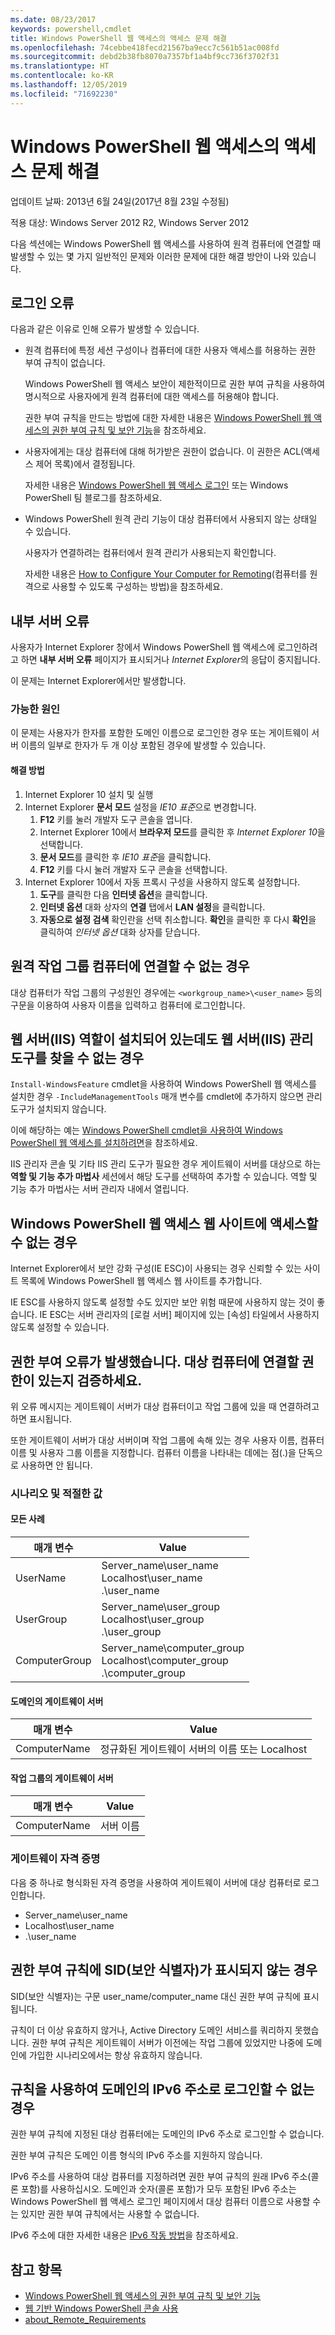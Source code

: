 ```yaml
---
ms.date: 08/23/2017
keywords: powershell,cmdlet
title: Windows PowerShell 웹 액세스의 액세스 문제 해결
ms.openlocfilehash: 74cebbe418fecd21567ba9ecc7c561b51ac008fd
ms.sourcegitcommit: debd2b38fb8070a7357bf1a4bf9cc736f3702f31
ms.translationtype: HT
ms.contentlocale: ko-KR
ms.lasthandoff: 12/05/2019
ms.locfileid: "71692230"
---
```

# <a name="troubleshooting-access-problems-in-windows-powershell-web-access"></a>Windows PowerShell 웹 액세스의 액세스 문제 해결

업데이트 날짜: 2013년 6월 24일(2017년 8월 23일 수정됨)

적용 대상: Windows Server 2012 R2, Windows Server 2012

다음 섹션에는 Windows PowerShell 웹 액세스를 사용하여 원격 컴퓨터에 연결할 때 발생할 수 있는 몇 가지 일반적인 문제와 이러한 문제에 대한 해결 방안이 나와 있습니다.

## <a name="sign-in-failure"></a>로그인 오류

다음과 같은 이유로 인해 오류가 발생할 수 있습니다.

- 원격 컴퓨터에 특정 세션 구성이나 컴퓨터에 대한 사용자 액세스를 허용하는 권한 부여 규칙이 없습니다.

  Windows PowerShell 웹 액세스 보안이 제한적이므로 권한 부여 규칙을 사용하여 명시적으로 사용자에게 원격 컴퓨터에 대한 액세스를 허용해야 합니다.

  권한 부여 규칙을 만드는 방법에 대한 자세한 내용은 [Windows PowerShell 웹 액세스의 권한 부여 규칙 및 보안 기능](authorization-rules-and-security-features-of-windows-powershell-web-access.md)을 참조하세요.

- 사용자에게는 대상 컴퓨터에 대해 허가받은 권한이 없습니다. 이 권한은 ACL(액세스 제어 목록)에서 결정됩니다.

  자세한 내용은 [Windows PowerShell 웹 액세스 로그인](use-the-web-based-windows-powershell-console.md#signing-in-to-windows-powershell-web-access) 또는 Windows PowerShell 팀 블로그를 참조하세요.

- Windows PowerShell 원격 관리 기능이 대상 컴퓨터에서 사용되지 않는 상태일 수 있습니다.

  사용자가 연결하려는 컴퓨터에서 원격 관리가 사용되는지 확인합니다.

  자세한 내용은 [How to Configure Your Computer for Remoting](/powershell/module/microsoft.powershell.core/about/about_remote_requirements#how-to-configure-your-computer-for-remoting)(컴퓨터를 원격으로 사용할 수 있도록 구성하는 방법)을 참조하세요.

## <a name="internal-server-error"></a>내부 서버 오류

사용자가 Internet Explorer 창에서 Windows PowerShell 웹 액세스에 로그인하려고 하면 **내부 서버 오류** 페이지가 표시되거나 *Internet Explorer*의 응답이 중지됩니다.

이 문제는 Internet Explorer에서만 발생합니다.

### <a name="possible-cause"></a>가능한 원인

이 문제는 사용자가 한자를 포함한 도메인 이름으로 로그인한 경우 또는 게이트웨이 서버 이름의 일부로 한자가 두 개 이상 포함된 경우에 발생할 수 있습니다.

#### <a name="workaround"></a>해결 방법

1. Internet Explorer 10 설치 및 실행
1. Internet Explorer **문서 모드** 설정을 *IE10 표준*으로 변경합니다.
   1. **F12** 키를 눌러 개발자 도구 콘솔을 엽니다.
   1. Internet Explorer 10에서 **브라우저 모드**를 클릭한 후 *Internet Explorer 10*을 선택합니다.
   1. **문서 모드**를 클릭한 후 *IE10 표준*을 클릭합니다.
   1. **F12** 키를 다시 눌러 개발자 도구 콘솔을 선택합니다.
1. Internet Explorer 10에서 자동 프록시 구성을 사용하지 않도록 설정합니다.
   1. **도구**를 클릭한 다음 **인터넷 옵션**을 클릭합니다.
   1. **인터넷 옵션** 대화 상자의 **연결** 탭에서 **LAN 설정**을 클릭합니다.
   1. **자동으로 설정 검색** 확인란을 선택 취소합니다. **확인**을 클릭한 후 다시 **확인**을 클릭하여 *인터넷 옵션* 대화 상자를 닫습니다.

## <a name="cannot-connect-to-a-remote-workgroup-computer"></a>원격 작업 그룹 컴퓨터에 연결할 수 없는 경우

대상 컴퓨터가 작업 그룹의 구성원인 경우에는 `<workgroup_name>\<user_name>` 등의 구문을 이용하여 사용자 이름을 입력하고 컴퓨터에 로그인합니다.

## <a name="cannot-find-web-server-iis-management-tools-even-though-the-role-was-installed"></a>웹 서버(IIS) 역할이 설치되어 있는데도 웹 서버(IIS) 관리 도구를 찾을 수 없는 경우

`Install-WindowsFeature` cmdlet을 사용하여 Windows PowerShell 웹 액세스를 설치한 경우 `-IncludeManagementTools` 매개 변수를 cmdlet에 추가하지 않으면 관리 도구가 설치되지 않습니다.

이에 해당하는 예는 [Windows PowerShell cmdlet을 사용하여 Windows PowerShell 웹 액세스를 설치하려면](install-and-use-windows-powershell-web-access.md#to-install-windows-powershell-web-access-by-using-windows-powershell-cmdlets)을 참조하세요.

IIS 관리자 콘솔 및 기타 IIS 관리 도구가 필요한 경우 게이트웨이 서버를 대상으로 하는 **역할 및 기능 추가 마법사** 세션에서 해당 도구를 선택하여 추가할 수 있습니다.
역할 및 기능 추가 마법사는 서버 관리자 내에서 열립니다.

## <a name="windows-powershell-web-access-website-is-not-accessible"></a>Windows PowerShell 웹 액세스 웹 사이트에 액세스할 수 없는 경우

Internet Explorer에서 보안 강화 구성(IE ESC)이 사용되는 경우 신뢰할 수 있는 사이트 목록에 Windows PowerShell 웹 액세스 웹 사이트를 추가합니다.

IE ESC를 사용하지 않도록 설정할 수도 있지만 보안 위험 때문에 사용하지 않는 것이 좋습니다.
IE ESC는 서버 관리자의 [로컬 서버] 페이지에 있는 [속성] 타일에서 사용하지 않도록 설정할 수 있습니다.

## <a name="an-authorization-failure-occurred-verify-that-you-are-authorized-to-connect-to-the-destination-computer"></a>권한 부여 오류가 발생했습니다. 대상 컴퓨터에 연결할 권한이 있는지 검증하세요.

위 오류 메시지는 게이트웨이 서버가 대상 컴퓨터이고 작업 그룹에 있을 때 연결하려고 하면 표시됩니다.

또한 게이트웨이 서버가 대상 서버이며 작업 그룹에 속해 있는 경우 사용자 이름, 컴퓨터 이름 및 사용자 그룹 이름을 지정합니다.
컴퓨터 이름을 나타내는 데에는 점(.)을 단독으로 사용하면 안 됩니다.

### <a name="scenarios-and-proper-values"></a>시나리오 및 적절한 값

#### <a name="all-cases"></a>모든 사례

매개 변수 | Value
-- | --
UserName | Server\_name\\user\_name<br/>Localhost\\user\_name<br/>.\\user\_name
UserGroup | Server\_name\\user\_group<br/>Localhost\\user\_group<br/>.\\user\_group
ComputerGroup | Server\_name\\computer\_group<br/>Localhost\\computer\_group<br/>.\\computer\_group

#### <a name="gateway-server-is-in-a-domain"></a>도메인의 게이트웨이 서버

매개 변수 | Value
-- | --
ComputerName | 정규화된 게이트웨이 서버의 이름 또는 Localhost

#### <a name="gateway-server-is-in-a-workgroup"></a>작업 그룹의 게이트웨이 서버

매개 변수 | Value
-- | --
ComputerName | 서버 이름

### <a name="gateway-credentials"></a>게이트웨이 자격 증명

다음 중 하나로 형식화된 자격 증명을 사용하여 게이트웨이 서버에 대상 컴퓨터로 로그인합니다.

- Server\_name\\user\_name
- Localhost\\user\_name
- .\\user\_name

## <a name="a-security-identifier-sid-is-displayed-in-an-authorization-rule"></a>권한 부여 규칙에 SID(보안 식별자)가 표시되지 않는 경우

SID(보안 식별자)는 구문 user\_name/computer\_name 대신 권한 부여 규칙에 표시됩니다.

규칙이 더 이상 유효하지 않거나, Active Directory 도메인 서비스를 쿼리하지 못했습니다.
권한 부여 규칙은 게이트웨이 서버가 이전에는 작업 그룹에 있었지만 나중에 도메인에 가입한 시나리오에서는 항상 유효하지 않습니다.

## <a name="cannot-sign-in-with-rule-as-an-ipv6-address-with-a-domain"></a>규칙을 사용하여 도메인의 IPv6 주소로 로그인할 수 없는 경우

권한 부여 규칙에 지정된 대상 컴퓨터에는 도메인의 IPv6 주소로 로그인할 수 없습니다.

권한 부여 규칙은 도메인 이름 형식의 IPv6 주소를 지원하지 않습니다.

IPv6 주소를 사용하여 대상 컴퓨터를 지정하려면 권한 부여 규칙의 원래 IPv6 주소(콜론 포함)를 사용하십시오.
도메인과 숫자(콜론 포함)가 모두 포함된 IPv6 주소는 Windows PowerShell 웹 액세스 로그인 페이지에서 대상 컴퓨터 이름으로 사용할 수는 있지만 권한 부여 규칙에서는 사용할 수 없습니다.

IPv6 주소에 대한 자세한 내용은 [IPv6 작동 방법](https://technet.microsoft.com/library/cc781672(v=ws.10).aspx)을 참조하세요.

## <a name="see-also"></a>참고 항목

- [Windows PowerShell 웹 액세스의 권한 부여 규칙 및 보안 기능](https://technet.microsoft.com/en-us/library/dn282394(v=ws.11).aspx)
- [웹 기반 Windows PowerShell 콘솔 사용](https://technet.microsoft.com/en-us/library/hh831417(v=ws.11).aspx)
- [about_Remote_Requirements](https://docs.microsoft.com/powershell/module/microsoft.powershell.core/about/about_remote_requirements)
